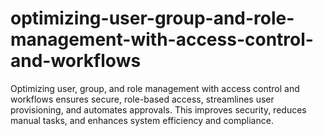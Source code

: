 # optimizing-user-group-and-role-management-with-access-control-and-workflows
Optimizing user, group, and role management with access control and workflows ensures secure, role-based access, streamlines user provisioning, and automates approvals. This improves security, reduces manual tasks, and enhances system efficiency and compliance.
